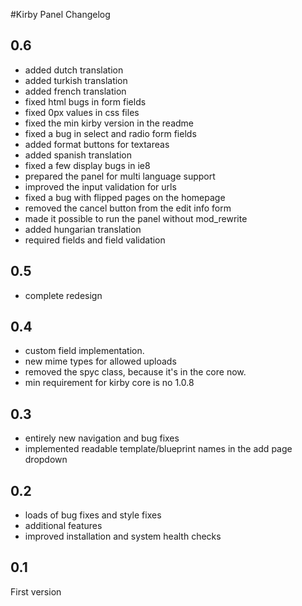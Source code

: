 #Kirby Panel Changelog

## 0.6

- added dutch translation
- added turkish translation 
- added french translation
- fixed html bugs in form fields
- fixed 0px values in css files
- fixed the min kirby version in the readme
- fixed a bug in select and radio form fields
- added format buttons for textareas
- added spanish translation
- fixed a few display bugs in ie8
- prepared the panel for multi language support
- improved the input validation for urls
- fixed a bug with flipped pages on the homepage
- removed the cancel button from the edit info form
- made it possible to run the panel without mod_rewrite
- added hungarian translation
- required fields and field validation

## 0.5

- complete redesign

## 0.4

- custom field implementation. 
- new mime types for allowed uploads
- removed the spyc class, because it's in the core now. 
- min requirement for kirby core is no 1.0.8

## 0.3

- entirely new navigation and bug fixes
- implemented readable template/blueprint names in the add page dropdown 

## 0.2

- loads of bug fixes and style fixes
- additional features
- improved installation and system health checks

## 0.1

First version
